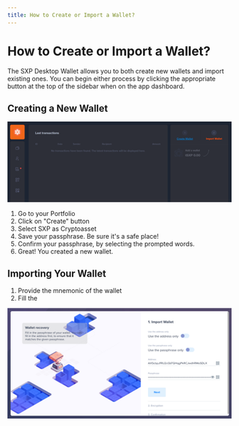 ```yaml
---
title: How to Create or Import a Wallet?
---
```


# How to Create or Import a Wallet?

The SXP Desktop Wallet allows you to both create new wallets and import existing ones. You can begin either process by clicking the appropriate button at the top of the sidebar when on the app dashboard.

## Creating a New Wallet

![Import your wallet by providing its address, passphrase, or both](/desktop-wallet/assets/newwallet.png)


1. Go to your Portfolio
2. Click on "Create" button
3. Select SXP as Cryptoasset
4. Save your passphrase. Be sure it's a safe place!
5. Confirm your passphrase, by selecting the prompted words.
6. Great! You created a new wallet.



## Importing Your Wallet

1. Provide the mnemonic of the wallet
2. Fill the 

![Import your wallet by providing its address, passphrase, or both](/desktop-wallet/assets/importwallet.png)

